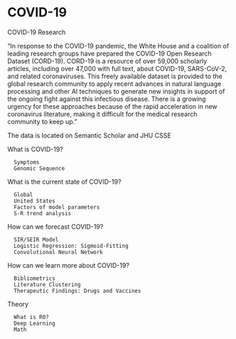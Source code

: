 # COVID-19
COVID-19 Research

“In response to the COVID-19 pandemic, the White House and a coalition of leading research groups have prepared the COVID-19 Open Research Dataset (CORD-19). CORD-19 is a resource of over 59,000 scholarly articles, including over 47,000 with full text, about COVID-19, SARS-CoV-2, and related coronaviruses. This freely available dataset is provided to the global research community to apply recent advances in natural language processing and other AI techniques to generate new insights in support of the ongoing fight against this infectious disease. There is a growing urgency for these approaches because of the rapid acceleration in new coronavirus literature, making it difficult for the medical research community to keep up.”

The data is located on Semantic Scholar and JHU CSSE

  What is COVID-19?
    
      Symptoms
      Genomic Sequence
    
  
  What is the current state of COVID-19?
    
      Global
      United States
      Factors of model parameters
      S-R trend analysis
    
  
  How can we forecast COVID-19?
    
      SIR/SEIR Model
      Logistic Regression: Sigmoid-Fitting
      Convolutional Neural Network
    
  
  How can we learn more about COVID-19?
    
      Bibliometrics
      Literature Clustering
      Therapeutic Findings: Drugs and Vaccines
    
  
  Theory
    
      What is R0?
      Deep Learning
      Math
    
